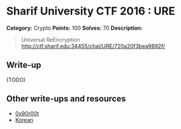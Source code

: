 # Sharif University CTF 2016 : URE

**Category:** Crypto
**Points:** 100
**Solves:** 70
**Description:**

> Universal ReEncryption <http://ctf.sharif.edu:34455/chal/URE/720a20f3bea9892f/>


## Write-up

(TODO)

## Other write-ups and resources

* [0x90r00t](https://0x90r00t.com/2016/02/06/sharif-university-ctf-2016-crypto-100-rail-fence-cipher-write-up/)
* [Korean](https://github.com/tyhan/CTF/tree/master/SharifCTF2016/URE)
